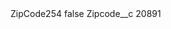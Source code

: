 <?xml version="1.0" encoding="UTF-8"?>
<CustomMetadata xmlns="http://soap.sforce.com/2006/04/metadata" xmlns:xsi="http://www.w3.org/2001/XMLSchema-instance" xmlns:xsd="http://www.w3.org/2001/XMLSchema">
    <label>ZipCode254</label>
    <protected>false</protected>
    <values>
        <field>Zipcode__c</field>
        <value xsi:type="xsd:string">20891</value>
    </values>
</CustomMetadata>
